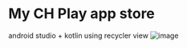 # My CH Play app store 
android studio + kotlin
using recycler view
![image](https://github.com/thanhf47/My-CH-Play/assets/95969570/becf1588-9bc4-4ed2-9ebb-e8546c9748a3)
